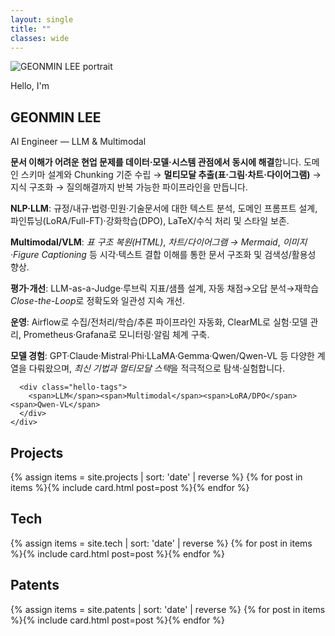 ```yaml
---
layout: single
title: ""
classes: wide
---
```


<section class="hello-hero two-col">
  <div class="hello-photo">
    <img src="{{ '/assets/images/hero/profile.jpg' | relative_url }}" alt="GEONMIN LEE portrait">
  </div>
  <div class="hello-card">
    <div class="hello-left">
      <p class="eyebrow">Hello, I'm</p>
      <h1 class="hello-title">GEONMIN LEE</h1>
      <p class="hello-sub">AI Engineer — LLM & Multimodal</p>
      <p class="hello-desc">
        <strong>문서 이해가 어려운 현업 문제를 데이터·모델·시스템 관점에서 동시에 해결</strong>합니다.
        도메인 스키마 설계와 Chunking 기준 수립 → <strong>멀티모달 추출(표·그림·차트·다이어그램)</strong> → 지식 구조화 → 질의해결까지 반복 가능한 파이프라인을 만듭니다.
      </p>
      <p class="hello-desc">
        <strong>NLP·LLM</strong>: 규정/내규·법령·민원·기술문서에 대한 텍스트 분석, 도메인 프롬프트 설계, 파인튜닝(LoRA/Full-FT)·강화학습(DPO), LaTeX/수식 처리 및 스타일 보존.
      </p>
      <p class="hello-desc">
        <strong>Multimodal/VLM</strong>: <em>표 구조 복원(HTML)</em>, <em>차트/다이어그램 → Mermaid</em>, <em>이미지·Figure Captioning</em> 등 시각·텍스트 결합 이해를 통한 문서 구조화 및 검색성/활용성 향상.
      </p>
      <p class="hello-desc">
        <strong>평가·개선</strong>: LLM-as-a-Judge·루브릭 지표/샘플 설계, 자동 채점→오답 분석→재학습 <em>Close-the-Loop</em>로 정확도와 일관성 지속 개선.
      </p>
      <p class="hello-desc">
        <strong>운영</strong>: Airflow로 수집/전처리/학습/추론 파이프라인 자동화, ClearML로 실험·모델 관리, Prometheus·Grafana로 모니터링·알림 체계 구축.
      </p>
      <p class="hello-desc">
        <strong>모델 경험</strong>: GPT·Claude·Mistral·Phi·LLaMA·Gemma·Qwen/Qwen-VL 등 다양한 계열을 다뤄왔으며, <em>최신 기법과 멀티모달 스택</em>을 적극적으로 탐색·실험합니다.
      </p>

      <div class="hello-tags">
        <span>LLM</span><span>Multimodal</span><span>LoRA/DPO</span><span>Qwen-VL</span>
      </div>
    </div>
  </div>
</section>

<section class="section">
  <div class="section-head"><h2>Projects</h2></div>
  <div class="cards-grid">
    {% assign items = site.projects | sort: 'date' | reverse %}
    {% for post in items %}{% include card.html post=post %}{% endfor %}
  </div>
</section>

<section class="section">
  <div class="section-head"><h2>Tech</h2></div>
  <div class="cards-grid">
    {% assign items = site.tech | sort: 'date' | reverse %}
    {% for post in items %}{% include card.html post=post %}{% endfor %}
  </div>
</section>

<section class="section">
  <div class="section-head"><h2>Patents</h2></div>
  <div class="cards-grid">
    {% assign items = site.patents | sort: 'date' | reverse %}
    {% for post in items %}{% include card.html post=post %}{% endfor %}
  </div>
</section>
